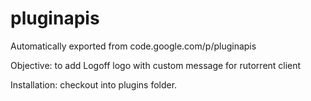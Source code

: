 # pluginapis
Automatically exported from code.google.com/p/pluginapis

Objective: to add Logoff logo with custom message for rutorrent client

Installation: checkout into plugins folder.
